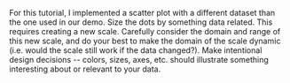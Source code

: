 For this tutorial, I implemented a scatter plot with a different dataset than the one used in our demo.
Size the dots by something data related. This requires creating a new scale. Carefully consider the domain and range of this new scale, and do your best to make the domain of the scale dynamic (i.e. would the scale still work if the data changed?).
Make intentional design decisions -- colors, sizes, axes, etc. should illustrate something interesting about or relevant to your data.
